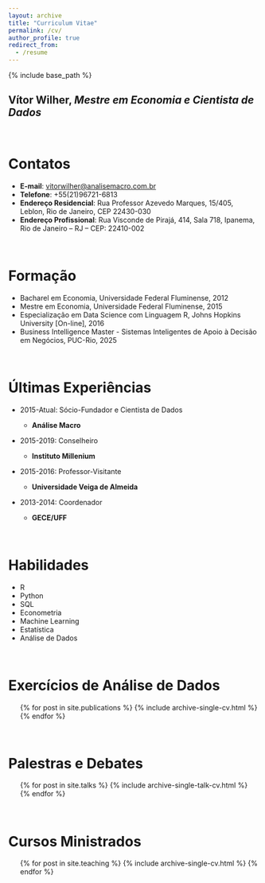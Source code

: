 ```yaml
---
layout: archive
title: "Curriculum Vitae"
permalink: /cv/
author_profile: true
redirect_from:
  - /resume
---
```


{% include base_path %}

<h2><b>Vítor Wilher</b>, <i>Mestre em Economia e Cientista de Dados</i></h2>
&nbsp;

Contatos
======
* **E-mail**: vitorwilher@analisemacro.com.br
* **Telefone**: +55(21)96721-6813
* **Endereço Residencial**: Rua Professor Azevedo Marques, 15/405, Leblon, Rio de Janeiro, CEP 22430-030
* **Endereço Profissional**: Rua Visconde de Pirajá, 414, Sala 718, Ipanema, Rio de Janeiro – RJ – CEP: 22410-002

&nbsp;

Formação
======
* Bacharel em Economia, Universidade Federal Fluminense, 2012
* Mestre em Economia, Universidade Federal Fluminense, 2015
* Especialização em Data Science com Linguagem R, Johns Hopkins University [On-line], 2016
* Business Intelligence Master - Sistemas Inteligentes de Apoio à Decisão em Negócios, PUC-Rio, 2025

&nbsp;

Últimas Experiências
======
* 2015-Atual: Sócio-Fundador e Cientista de Dados
  * **Análise Macro**

* 2015-2019: Conselheiro
  * **Instituto Millenium**

* 2015-2016: Professor-Visitante
  * **Universidade Veiga de Almeida**

* 2013-2014: Coordenador
  * **GECE/UFF**

&nbsp;

Habilidades
======
* R
* Python
* SQL
* Econometria
* Machine Learning
* Estatística
* Análise de Dados
  
&nbsp;

Exercícios de Análise de Dados
======
  <ul>{% for post in site.publications %}
    {% include archive-single-cv.html %}
  {% endfor %}</ul>

&nbsp;

Palestras e Debates
======
  <ul>{% for post in site.talks %}
    {% include archive-single-talk-cv.html %}
  {% endfor %}</ul>

&nbsp;

Cursos Ministrados
======
  <ul>{% for post in site.teaching %}
    {% include archive-single-cv.html %}
  {% endfor %}</ul>
  
